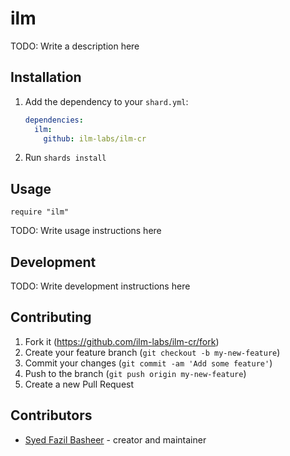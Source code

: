 # ilm

TODO: Write a description here

## Installation

1. Add the dependency to your `shard.yml`:

   ```yaml
   dependencies:
     ilm:
       github: ilm-labs/ilm-cr
   ```

2. Run `shards install`

## Usage

```crystal
require "ilm"
```

TODO: Write usage instructions here

## Development

TODO: Write development instructions here

## Contributing

1. Fork it (<https://github.com/ilm-labs/ilm-cr/fork>)
2. Create your feature branch (`git checkout -b my-new-feature`)
3. Commit your changes (`git commit -am 'Add some feature'`)
4. Push to the branch (`git push origin my-new-feature`)
5. Create a new Pull Request

## Contributors

- [Syed Fazil Basheer](https://github.com/ilm-labs) - creator and maintainer
